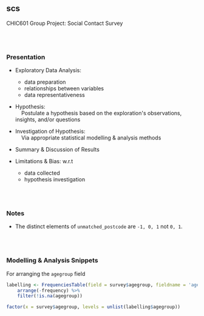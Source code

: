 
<br>

## scs

CHIC601 Group Project: Social Contact Survey

<br>
<br>

### Presentation

* Exploratory Data Analysis:
  * data preparation
  * relationships between variables
  * data representativeness  

* Hypothesis:<br>
  &nbsp; &nbsp; Postulate a hypothesis based on the exploration's observations, insights, and/or questions

* Investigation of Hypothesis:<br>
  &nbsp; &nbsp; Via appropriate statistical modelling & analysis methods

* Summary & Discussion of Results

* Limitations & Bias: w.r.t
  * data collected
  * hypothesis investigation    

<br>
<br>

### Notes

* The distinct elements of ``unmatched_postcode`` are `-1, 0, 1` not `0, 1`.

<br>
<br>

### Modelling & Analysis Snippets

For arranging the ``agegroup`` field

```r
labelling <- FrequenciesTable(field = survey$agegroup, fieldname = 'agegroup') %>%
    arrange(-frequency) %>%
    filter(!is.na(agegroup))

factor(x = survey$agegroup, levels = unlist(labelling$agegroup))
```

<br>
<br>
<br>
<br>

<br>
<br>
<br>
<br>